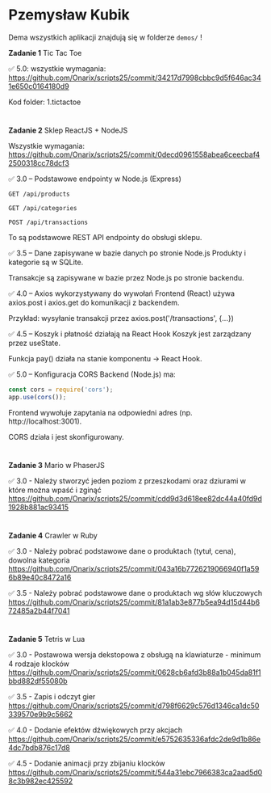 # Pzemysław Kubik

Dema wszystkich aplikacji znajdują się w folderze `demos/` !

**Zadanie 1** Tic Tac Toe

:white_check_mark: 5.0: wszystkie wymagania:
https://github.com/Onarix/scripts25/commit/34217d7998cbbc9d5f646ac341e650c0164180d9

Kod folder: 1.tictactoe
#

**Zadanie 2** Sklep ReactJS + NodeJS

Wszystkie wymagania: https://github.com/Onarix/scripts25/commit/0decd0961558abea6ceecbaf42500318cc78dcf3

:white_check_mark: 3.0 – Podstawowe endpointy w Node.js (Express)

```
GET /api/products

GET /api/categories

POST /api/transactions
```
To są podstawowe REST API endpointy do obsługi sklepu.

:white_check_mark: 3.5 – Dane zapisywane w bazie danych po stronie Node.js
Produkty i kategorie są w SQLite.

Transakcje są zapisywane w bazie przez Node.js po stronie backendu.

:white_check_mark:  4.0 – Axios wykorzystywany do wywołań
Frontend (React) używa axios.post i axios.get do komunikacji z backendem.

Przykład: wysyłanie transakcji przez axios.post('/transactions', {...})

:white_check_mark:  4.5 – Koszyk i płatność działają na React Hook
Koszyk jest zarządzany przez useState.

Funkcja pay() działa na stanie komponentu → React Hook.

:white_check_mark: 5.0 – Konfiguracja CORS
Backend (Node.js) ma:

```js
const cors = require('cors');
app.use(cors());
```

Frontend wywołuje zapytania na odpowiedni adres (np. http://localhost:3001).

CORS działa i jest skonfigurowany.
#

**Zadanie 3** Mario w PhaserJS

:white_check_mark: 3.0 - Należy stworzyć jeden poziom z przeszkodami oraz dziurami w które
można wpaść i zginąć
https://github.com/Onarix/scripts25/commit/cdd9d3d618ee82dc44a40fd9d1928b881ac93415

#

**Zadanie 4** Crawler w Ruby

:white_check_mark: 3.0 -  Należy pobrać podstawowe dane o produktach (tytuł, cena), dowolna
kategoria
https://github.com/Onarix/scripts25/commit/043a16b7726219066940f1a596b89e40c8472a16

:white_check_mark: 3.5 -  Należy pobrać podstawowe dane o produktach wg słów kluczowych
https://github.com/Onarix/scripts25/commit/81a1ab3e877b5ea94d15d44b672485a2b44f7041

#

**Zadanie 5** Tetris w Lua

:white_check_mark: 3.0 - Postawowa wersja dekstopowa z obsługą na klawiaturze - minimum 4
rodzaje klocków
https://github.com/Onarix/scripts25/commit/0628cb6afd3b88a1b045da81f1bbd882df55080b

:white_check_mark: 3.5 - Zapis i odczyt gier \
https://github.com/Onarix/scripts25/commit/d798f6629c576d1346ca1dc50339570e9b9c5662

:white_check_mark: 4.0 - Dodanie efektów dźwiękowych przy akcjach
https://github.com/Onarix/scripts25/commit/e5752635336afdc2de9d1b86e4dc7bdb876c17d8

:white_check_mark: 4.5 - Dodanie animacji przy zbijaniu klocków \
https://github.com/Onarix/scripts25/commit/544a31ebc7966383ca2aad5d08c3b982ec425592

#
